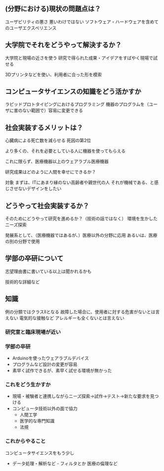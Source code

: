 
## (分野における)現状の問題点は？

ユーザビリティの悪さ
	悪いわけではない
ソフトウェア・ハードウェアを含めてのユーザエクスペリエンス

## 大学院でそれをどうやって解決するか？
大学院と現場の近さを使う
研究で得られた成果・アイデアをすばやく現場で試せる

3Dプリンタなどを使い、利用者に合った形を模索

## コンピュータサイエンスの知識をどう活かすか
ラピッドプロトタイピングにおけるプログラミング
	機器のプログラムを（ユーザに害のない範囲で）容易に変更できる

## 社会実装するメリットは？

心臓病による死亡数を減らせる
	死因の第2位

より多くの、それを必要としている人に機器を使ってもらえる

これに限らず、医療機器以上のウェアラブル医療機器

研究成果はどのように人間を幸せにできるか？

対象
	まずは、ITにあまり縁のない高齢者や親世代の人
	それが機械である、と感じさせないデザインをしたい

## どうやって社会実装するか？
そのためにどうやって研究を進めるか？（技術の話ではなく）
環境を生かしたニーズ探索

発展系として、（医療機器ではあるが、）医療以外の分野に応用
	あるいは、医療の別の分野で使用


## 学部の卒研について
志望理由書に書いている以上は聞かれるかも

技術的な詳細など
## 知識
例の分類ではクラスⅡとなる
	故障した場合に、使用者に対する危害がないとは言えない
		電気的な接触など
		アレルギーも全くないとは言えない

### 研究室と臨床現場が近い

### 学部の卒研
- Arduinoを使ったウェアラブルデバイス
- プログラムなど設計の変更が容易
- 素早く試作できるが、素早く試せる環境が無かった
### これをどう生かすか
- 現場・被験者と連携しながらニーズ探索→試作→テスト→新たな要求を見つける
- コンピュータ技術以外の面で協力
	- 人間工学
	- 医学的な専門知識
	- 法規
### これからやること

コンピュータサイエンスをもう少し
- データ処理・解析など
		- フィルタとか
医療の倫理など